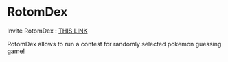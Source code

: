 # RotomDex

Invite RotomDex : [THIS LINK](https://discordapp.com/oauth2/authorize?client_id=401183025691623444&scope=bot&permissions=268822608) 

RotomDex allows to run a contest for randomly selected pokemon guessing game!
